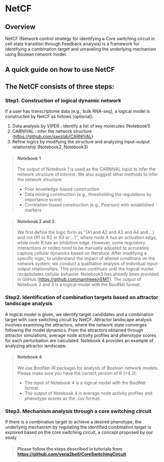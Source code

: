# NetCF

## Overview
NetCF (Network control strategy for identifying a Core switching circuit in cell state transition through Feedback analysis) is a framework for identifying a combination target and unraveling the underlying mechanism using Boolean network model.

## A quick guide on how to use NetCF


## The NetCF consists of three steps: 
### **Step1. Construction of logical dynamic network**

If a user has transcriptome data (e.g., bulk RNA-seq), a logical model is constructed by NetCF as follows (optional):
1.	Data analysis by VIPER : identify a list of key molecules (Notebook1) 
2.	CARNIVAL : infer the network structure (https://github.com/saezlab/CARNIVAL)
3.	Refine logics by modifying the structure and analyzing input-output relationship (Notebook2, Notebook3)

> #### Notebook 1
> The output of Notebook 1 is used as the CARNIVAL input to infer the network structure of interest.
> We also suggest other methods to infer the network structure:
> - Prior knowledge-based construction
> - Data mining construction (e.g., thresholding the regulations by importance score)
> - Correlation-based construction (e.g., Pearson) with established markers

> #### Notebook 2 and 3
> We first define the logic form as "(A1 and A2 and A3 and A4 and ...) and not (R1 or R2 or R3 or ...)", where node A has an activation edge, while node R has an inhibition edge. However, some regulatory interactions or nodes need to be  manually adjusted to accurately capture cellular dynamics based on literature. After modifying a specific logic, to understand the impact of altered conditions on the network system, we conduct a qualitative analysis of individual input-output relationships.
> This process continues until the logical model recapitulates cellular behavior. Notebook3 has already been provided in GitHub (https://github.com/namheee/rEMT). 
> The output of Notebook 2 and 3 is a logical model with the BoolNet format.

### **Step2. Identification of combination targets based on attractor landscape analysis**
A logical model is given, we identify target candidates and a combination target with core switching circuit by NetCF. Attractor landscape analysis involves examining the attractors, where the network state converges following the model dynamics. From the attractors obtained through attractor simulations, average node activity profiles and phenotype scores for each perturbation are calculated. Notebook 4 provides an example of analyzing attractor landscape.

> #### Notebook 4
> We use BoolNet (R package) for analysis of Boolean network models. Please make sure you have the correct version of R (>4.2).
> - The input of Notebook 4 is a logical model with the BoolNet format. 
> - The output of Notebook 4 is average node activity profiles and phenotype scores as the .csv format.

### **Step3. Mechanism analysis through a core switching circuit**
If there is a combination target to achieve a desired phenotype, the underlying mechanism by regulating the identified combination target is explored based on the core switching circuit, a concept proposed by our study.

> #### Please follow the steps described in tutorials from https://github.com/yena2bell/CoreSwitchingCircuit

